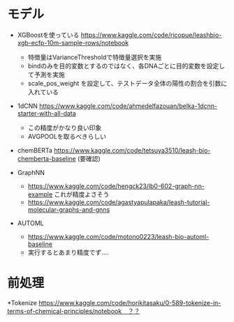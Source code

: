# モデル

* XGBoostを使っている https://www.kaggle.com/code/ricopue/leashbio-xgb-ecfp-10m-sample-rows/notebook  
  * 特徴量はVarianceThresholdで特徴量選択を実施
  * bindのみを目的変数とするのではなく、各DNAごとに目的変数を設定して予測を実施
  * scale_pos_weight を設定して、テストデータ全体の陽性の割合を引数に入れている

* 1dCNN https://www.kaggle.com/code/ahmedelfazouan/belka-1dcnn-starter-with-all-data
  * この精度がかなり良い印象
  * AVGPOOLを取るべきらしい

* chemBERTa https://www.kaggle.com/code/tetsuya3510/leash-bio-chemberta-baseline (要確認)

* GraphNN
  *  https://www.kaggle.com/code/hengck23/lb0-602-graph-nn-example これが精度よさそう
  * https://www.kaggle.com/code/agastyapulapaka/leash-tutorial-molecular-graphs-and-gnns

* AUTOML
  * https://www.kaggle.com/code/motono0223/leash-bio-automl-baseline
  * 実行するとあまり精度でず....



# 前処理
*Tokenize https://www.kaggle.com/code/horikitasaku/0-589-tokenize-in-terms-of-chemical-principles/notebook　？？
